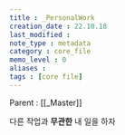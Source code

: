 ```yaml
---
title : _PersonalWork
creation_date : 22.10.18
last_modified :
note_type : metadata
category : core_file
memo_level : 0
aliases : 
tags : [core file]
---
```


Parent : [[_Master]]

다른 작업과 __무관한__ 내 일을 하자 

